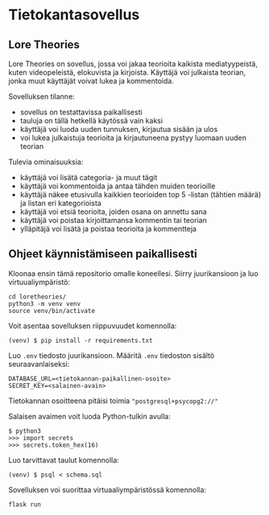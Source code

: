 # Tietokantasovellus
## Lore Theories

Lore Theories on sovellus, jossa voi jakaa teorioita kaikista mediatyypeistä, kuten videopeleistä, elokuvista ja kirjoista. Käyttäjä voi julkaista teorian, jonka muut käyttäjät voivat lukea ja kommentoida.

Sovelluksen tilanne:
- sovellus on testattavissa paikallisesti
- tauluja on tällä hetkellä käytössä vain kaksi
- käyttäjä voi luoda uuden tunnuksen, kirjautua sisään ja ulos
- voi lukea julkaistuja teorioita ja kirjautuneena pystyy luomaan uuden teorian

Tulevia ominaisuuksia:
- käyttäjä voi lisätä categoria- ja muut tägit
- käyttäjä voi kommentoida ja antaa tähden muiden teorioille
- käyttäjä näkee etusivulla kaikkien teorioiden top 5 -listan (tähtien määrä) ja listan eri kategorioista
- käyttäjä voi etsiä teorioita, joiden osana on annettu sana
- käyttäjä voi poistaa kirjoittamansa kommentin tai teorian
- ylläpitäjä voi lisätä ja poistaa teorioita ja kommentteja


## Ohjeet käynnistämiseen paikallisesti
Kloonaa ensin tämä repositorio omalle koneellesi. Siirry juurikansioon ja luo virtuualiympäristö:
```
cd loretheories/
python3 -m venv venv
source venv/bin/activate
```

Voit asentaa sovelluksen riippuvuudet komennolla:
```
(venv) $ pip install -r requirements.txt
```
Luo `.env` tiedosto juurikansioon. Määritä `.env` tiedoston sisältö seuraavanlaiseksi:
```
DATABASE_URL=<tietokannan-paikallinen-osoite>
SECRET_KEY=<salainen-avain>
```
Tietokannan osoitteena pitäisi toimia `"postgresql+psycopg2://"`

Salaisen avaimen voit luoda Python-tulkin avulla:
```
$ python3
>>> import secrets
>>> secrets.token_hex(16)
```
Luo tarvittavat taulut komennolla:
```
(venv) $ psql < schema.sql
```
Sovelluksen voi suorittaa virtuaaliympäristössä komennolla:
``` 
flask run
``` 
